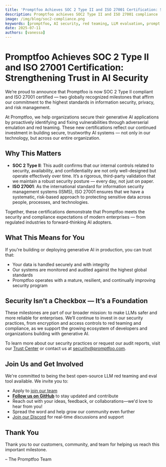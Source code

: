 ```yaml
---
title: 'Promptfoo Achieves SOC 2 Type II and ISO 27001 Certification: Strengthening Trust in AI Security'
description: Promptfoo achieves SOC2 Type II and ISO 27001 compliance
image: /img/blog/soc2-compliance.png
keywords: [promptfoo, AI security, red teaming, LLM evaluation, prompt engineering, AI agents]
date: 2025-07-11
authors: [vanessa]
---
```


# Promptfoo Achieves SOC 2 Type II and ISO 27001 Certification: Strengthening Trust in AI Security

We’re proud to announce that Promptfoo is now SOC 2 Type II compliant and ISO 27001 certified — two globally recognized milestones that affirm our commitment to the highest standards in information security, privacy, and risk management.

At Promptfoo, we help organizations secure their generative AI applications by proactively identifying and fixing vulnerabilities through adverserial emulation and red teaming. These new certifications reflect our continued investment in building secure, trustworthy AI systems — not only in our technology, but across our entire organization.

## Why This Matters

- **SOC 2 Type II**: This audit confirms that our internal controls related to security, availability, and confidentiality are not only well-designed but operate effectively over time. It’s a rigorous, third-party validation that we maintain a robust security posture — every day, not just on paper.
- **ISO 27001**: As the international standard for information security management systems (ISMS), ISO 27001 ensures that we have a systematic, risk-based approach to protecting sensitive data across people, processes, and technologies.

Together, these certifications demonstrate that Promptfoo meets the security and compliance expectations of modern enterprises — from regulated industries to forward-thinking AI adopters.

## What This Means for You

If you're building or deploying generative AI in production, you can trust that:

- Your data is handled securely and with integrity
- Our systems are monitored and audited against the highest global standards
- Promptfoo operates with a mature, resilient, and continually improving security program

## Security Isn’t a Checkbox — It’s a Foundation

These milestones are part of our broader mission: to make LLMs safer and more reliable for enterprises. We’ll continue to invest in our security practices, from encryption and access controls to red teaming and compliance, as we support the growing ecosystem of developers and organizations building with generative AI.

To learn more about our security practices or request our audit reports, visit our [Trust Center](https://trust.promptfoo.dev/) or contact us at security@promptfoo.com.

## Join Us and Get Involved

We're committed to being the best open-source LLM red teaming and eval tool available. We invite you to:

- Apply to [join our team](https://promptfoo.dev/careers)
- [**Follow us on GitHub**](https://github.com/promptfoo/promptfoo) to stay updated and contribute
- Reach out with your ideas, feedback, or collaborations—we'd love to hear from you!
- Spread the word and help grow our community even further
- [Join our Discord](https://discord.gg/promptfoo) for real-time discussions and support

## Thank You

Thank you to our customers, community, and team for helping us reach this important milestone.

– The Promptfoo Team
